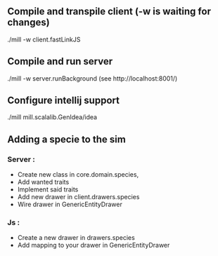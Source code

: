 ## Compile and transpile client (-w is waiting for changes)
./mill -w client.fastLinkJS

## Compile and run server
./mill -w server.runBackground (see http://localhost:8001/)

## Configure intellij support
./mill mill.scalalib.GenIdea/idea

## Adding a specie to the sim
### Server :
- Create new class in core.domain.species,
- Add wanted traits
- Implement said traits
- Add new drawer in client.drawers.species
- Wire drawer in GenericEntityDrawer

### Js :
- Create a new drawer in drawers.species
- Add mapping to your drawer in GenericEntityDrawer